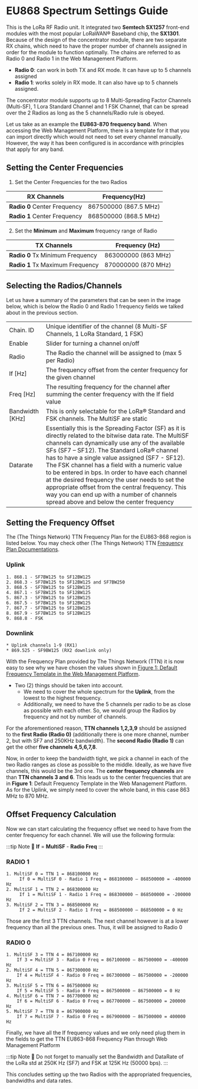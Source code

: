 
# EU868 Spectrum Settings Guide

This is the LoRa RF Radio unit. It integrated two **Semtech SX1257** front-end modules with the
most popular LoRaWAN® Baseband chip, the **SX1301**. Because of the design of the
concentrator module, there are two separate RX chains, which need to have the proper
number of channels assigned in order for the module to function optimally. The chains are
referred to as Radio 0 and Radio 1 in the Web Management Platform. 

- **Radio 0**: can work in both TX and RX mode. It can have up to 5 channels assigned 
- **Radio 1**: works solely in RX mode. It can also have up to 5 channels assigned. 

The concentrator module supports up to 8 Multi-Spreading Factor Channels (Multi-SF), 1 Lora
Standard Channel and 1 FSK Channel, that can be spread over the 2 Radios as long as the 5
channels/Radio rule is obeyed.


Let us take as an example the **EU863-870 frequency band**. When accessing the Web Management Platform, there is a template for it that you can
import directly which would not need to set every channel manually. However, the way it has been configured is in accordance with principles that apply for any band.

## Setting the Center Frequencies

<rk-img
  src="/assets/images/quick-start-guide/rak7249/4.loraspectrumeu868/eu868freqtemplate.png"
  width="60%"
  figure-number="1"
  caption="Default Frequency Template in the Web Management Platform"
/>


1. Set the Center Frequencies for the two Radios

|RX Channels|Frequency(Hz)| 
| ---- | ---- | 
|**Radio 0** Center Frequency | 867500000 (867.5 MHz) | 
|**Radio 1** Center Frequency | 868500000 (868.5 MHz) | 


2. Set the **Minimum** and **Maximum** frequency range of Radio

|TX Channels|Frequency (Hz) | 
| ---- | ---- | 
|**Radio 0** Tx Minimum Frequency|863000000 (863 MHz)| 
|**Radio 1** Tx Maximum Frequency|870000000 (870 MHz)| 


## Selecting the Radios/Channels

Let us have a summary of the parameters that can be seen in the image below, which is below the Radio
0 and Radio 1 frequency fields we talked about in the previous section.

<rk-img
  src="/assets/images/quick-start-guide/rak7249/4.loraspectrumeu868/channel-panel.png"
  width="100%"
  figure-number="2"
  caption="Concentrator Channel Panel"
/>

||| 
| ---- | ---- | 
|Chain. ID| Unique identifier of the channel (8 Multi-SF Channels, 1 LoRa Standard, 1 FSK) |
|Enable| Slider for turning a channel on/off | 
|Radio| The Radio the channel will be assigned to (max 5 per Radio) | 
|If [Hz] | The frequency offset from the center frequency for the given channel | 
|Freq [Hz] | The resulting frequency for the channel after summing the center frequency with the If field value | 
|Bandwidth [KHz] | This is only selectable for the LoRa® Standard and FSK channels. The MultiSF are static | 
|Datarate| Essentially this is the Spreading Factor (SF) as it is directly related to the bitwise data rate. The MultiSF channels can dynamically use any of the available SFs (SF7 – SF12). The Standard LoRa® channel has to have a single value assigned (SF7 - SF12). The FSK channel has a field with a numeric value to be entered in bps. In order to have each channel at the desired frequency the user needs to set the appropriate offset from the central frequency. This way you can end up with a number of channels spread above and below the center frequency | 


## Setting the Frequency Offset

The (The Things Network) TTN Frequency Plan for the EU863-868 region is listed below. You may check other (The Things Network) TTN [Frequency Plan Documentations](https://www.thethingsnetwork.org/docs/lorawan/frequency-plans.html).

### Uplink
    1. 868.1 - SF7BW125 to SF12BW125 
    2. 868.3 - SF7BW125 to SF12BW125 and SF7BW250
    3. 868.5 - SF7BW125 to SF12BW125 
    4. 867.1 - SF7BW125 to SF12BW125 
    5. 867.3 - SF7BW125 to SF12BW125 
    6. 867.5 - SF7BW125 to SF12BW125 
    7. 867.7 - SF7BW125 to SF12BW125 
    8. 867.9 - SF7BW125 to SF12BW125 
    9. 868.8 - FSK

### Downlink
    * Uplink channels 1-9 (RX1) 
    * 869.525 - SF9BW125 (RX2 downlink only)

With the Frequency Plan provided by The Things Network (TTN) it is now easy to see why we have chosen the values shown in [Figure 1: Default Frequency Template in the Web Management Platform](#setting-the-center-frequencies). 

* Two (2) things should be taken into account.
    * We need to cover the whole spectrum for the **Uplink**, from the lowest to the highest frequency.
    * Additionally, we need to have the 5 channels per radio to be as close as possible with each other. So, we would group the Radios by frequency and not by number of channels. 

For the aforementioned reason, **TTN channels 1,2,3,9** should be assigned to the **first Radio (Radio 0)** (additionally there is one more channel, number 2, but with SF7 and 250KHz bandwidth). The **second Radio (Radio 1)** can get the other **five channels 4,5,6,7,8**.

Now, in order to keep the bandwidth tight, we pick a channel in each of the two Radio ranges
as close as possible to the middle. Ideally, as we have five channels, this would be the 3rd one. The **center frequency channels** are than **TTN channels 3 and 6**. This leads us to the center frequencies
that are in **Figure 1**: Default Frequency Template in the Web Management Platform. As for the Uplink, we simply need to cover the whole band, in this case
863 MHz to 870 MHz.

## Offset Frequency Calculation

Now we can start calculating the frequency offset we need to have from the center frequency
for each channel. We will use the following formula:

:::tip Note
:pencil: **If** = **MultiSF** - **Radio Freq**
:::

### RADIO 1
    1. MultiSF 0 = TTN 1 = 868100000 Hz
         If 0 = MultiSF 0 - Radio 1 Freq = 868100000 – 868500000 = -400000 Hz
    2. MultiSF 1 = TTN 2 = 868300000 Hz 
         If 1 = MultiSF 1 - Radio 1 Freq = 868300000 – 868500000 = -200000 Hz
    3. MultiSF 2 = TTN 3 = 868500000 Hz 
         If 2 = MultiSF 2 - Radio 1 Freq = 868500000 – 868500000 = 0 Hz

Those are the first 3 TTN channels. The next channel however is at a lower frequency than all
the previous ones. Thus, it will be assigned to Radio 0

### RADIO 0
    1. MultiSF 3 = TTN 4 = 867100000 Hz 
        If 3 = MultiSF 3 - Radio 0 Freq = 867100000 – 867500000 = -400000 Hz 
    2. MultiSF 4 = TTN 5 = 867300000 Hz 
        If 4 = MultiSF 4 - Radio 0 Freq = 867300000 – 867500000 = -200000 Hz 
    3. MultiSF 5 = TTN 6 = 867500000 Hz 
        If 5 = MultiSF 5 - Radio 0 Freq = 867500000 – 867500000 = 0 Hz
    4. MultiSF 6 = TTN 7 = 867700000 Hz
        If 6 = MultiSF 6 - Radio 0 Freq = 867700000 – 867500000 = 200000 Hz
    5. MultiSF 7 = TTN 8 = 867900000 Hz 
        If 7 = MultiSF 7 - Radio 0 Freq = 867900000 – 867500000 = 400000 Hz

Finally, we have all the If frequency values and we only need plug them in the fields to get the
TTN EU863-868 Frequency Plan through Web Management Platform

:::tip Note
:pencil: Do not forget to manually set the Bandwidth and DataRate of the LoRa std at 250K Hz (SF7) and FSK at 125K Hz (50000 bps).
:::

This concludes setting up the two Radios with the appropriated frequencies, bandwidths and
data rates.



